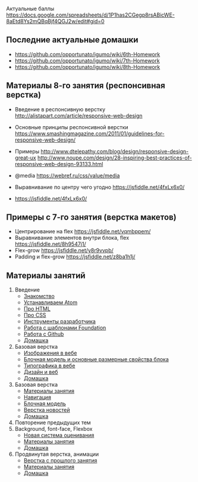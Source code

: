 Актуальные баллы https://docs.google.com/spreadsheets/d/1P1has2CGegp8rsABicWE-8aEtd8Ys2mQBqBjf4QGJ2w/edit#gid=0

## Последние актуальные домашки
* https://github.com/opportunato/igumo/wiki/6th-Homework
* https://github.com/opportunato/igumo/wiki/7th-Homework
* https://github.com/opportunato/igumo/wiki/8th-Homework

## Материалы 8-го занятия (респонсивная верстка)
* Введение в респонсивную верстку http://alistapart.com/article/responsive-web-design
* Основные принципы респонсивной верстки https://www.smashingmagazine.com/2011/01/guidelines-for-responsive-web-design/
* Примеры http://www.dtelepathy.com/blog/design/responsive-design-great-ux http://www.noupe.com/design/28-inspiring-best-practices-of-responsive-web-design-93133.html
* @media https://webref.ru/css/value/media

* Выравнивание по центру чего угодно https://jsfiddle.net/4fxLx6x0/
* https://jsfiddle.net/4fxLx6x0/

## Примеры с 7-го занятия (верстка макетов)
* Центрирование на flex https://jsfiddle.net/vqmbppem/
* Выравнивание элементов внутри блока, flex https://jsfiddle.net/8h9547j1/
* Flex-grow https://jsfiddle.net/y8r9vvpb/
* Padding и flex-grow https://jsfiddle.net/z8ba1h1j/


## Материалы занятий

1. Введение
    - [Знакомство](https://github.com/opportunato/igumo/wiki/%D0%97%D0%BD%D0%B0%D0%BA%D0%BE%D0%BC%D1%81%D1%82%D0%B2%D0%BE)
    - [Устанавливаем Atom](https://github.com/opportunato/igumo/wiki/Atom)
    - [Про HTML](https://github.com/opportunato/igumo/wiki/HTML)
    - [Про CSS](https://github.com/opportunato/igumo/wiki/CSS)
    - [Инструменты разработчика](https://github.com/opportunato/igumo/wiki/Google-Chrome)
    - [Работа с шаблонами Foundation](https://github.com/opportunato/igumo/wiki/Foundation)
    - [Работа с Github](https://github.com/opportunato/igumo/wiki/Github)
    - [Домашка](https://github.com/opportunato/igumo/wiki/%D0%94%D0%BE%D0%BC%D0%B0%D1%88%D0%BD%D1%8F%D1%8F-%D1%80%D0%B0%D0%B1%D0%BE%D1%82%D0%B0,-%D0%BF%D0%B5%D1%80%D0%B2%D0%B0%D1%8F-%D0%BD%D0%B5%D0%B4%D0%B5%D0%BB%D1%8F)
1. Базовая верстка
    - [Изображения в вебе](https://github.com/opportunato/igumo/wiki/%D0%98%D0%B7%D0%BE%D0%B1%D1%80%D0%B0%D0%B6%D0%B5%D0%BD%D0%B8%D1%8F-%D0%B2-%D0%B2%D0%B5%D0%B1%D0%B5)
    - [Блочная модель и основные размерные свойства блока](https://github.com/opportunato/igumo/wiki/CSS#%D0%91%D0%BB%D0%BE%D1%87%D0%BD%D0%B0%D1%8F-%D0%BC%D0%BE%D0%B4%D0%B5%D0%BB%D1%8C)
    - [Типографика в вебе](https://github.com/opportunato/igumo/wiki/%D0%A2%D0%B8%D0%BF%D0%BE%D0%B3%D1%80%D0%B0%D1%84%D0%B8%D0%BA%D0%B0-%D0%B2-%D0%B2%D0%B5%D0%B1%D0%B5)
    - [Дизайн и веб](https://github.com/opportunato/igumo/wiki/%D0%94%D0%B8%D0%B7%D0%B0%D0%B9%D0%BD-%D0%B8-%D0%B2%D0%B5%D0%B1)
    - [Домашка](https://github.com/opportunato/igumo/wiki/%D0%94%D0%BE%D0%BC%D0%B0%D1%88%D0%BD%D1%8F%D1%8F-%D1%80%D0%B0%D0%B1%D0%BE%D1%82%D0%B0,-%D0%B2%D1%82%D0%BE%D1%80%D0%B0%D1%8F-%D0%BD%D0%B5%D0%B4%D0%B5%D0%BB%D1%8F)
1. Базовая верстка
    - [Материалы занятия](https://www.dropbox.com/s/c0fj6unqgwbw99d/week-3.zip?dl=0)
    - [Навигация](https://jsfiddle.net/wm241b9w/)
    - [Блочная модель](https://jsfiddle.net/z80pktbb/)
    - [Верстка новостей](https://jsfiddle.net/kzdyLntw/)
    - [Домашка](https://github.com/opportunato/igumo/wiki/%D0%94%D0%BE%D0%BC%D0%B0%D1%88%D0%BD%D1%8F%D1%8F-%D1%80%D0%B0%D0%B1%D0%BE%D1%82%D0%B0,-%D1%82%D1%80%D0%B5%D1%82%D1%8C%D1%8F-%D0%BD%D0%B5%D0%B4%D0%B5%D0%BB%D1%8F)
1. Повторение предыдущих тем
1. Background, font-face, Flexbox
    - [Новая система оценивания](https://github.com/opportunato/igumo/wiki/%D0%9E%D1%86%D0%B5%D0%BD%D0%BA%D0%B0)
    - [Материалы занятия](https://github.com/opportunato/igumo/wiki/%D0%9F%D1%8F%D1%82%D0%BE%D0%B5-%D0%B7%D0%B0%D0%BD%D1%8F%D1%82%D0%B8%D0%B5)
    - [Домашка](https://github.com/opportunato/igumo/wiki/5th-homework)
1. Продвинутая верстка, анимации
    - [Верстка с прошлого занятия](https://www.dropbox.com/s/g4f5ms4robdngjl/News.zip?dl=0)
    - [Материалы занятия](https://github.com/opportunato/igumo/wiki/%D0%A8%D0%B5%D1%81%D1%82%D0%BE%D0%B5-%D0%B7%D0%B0%D0%BD%D1%8F%D1%82%D0%B8%D0%B5)
    - [Домашка](https://github.com/opportunato/igumo/wiki/6th-homework)
